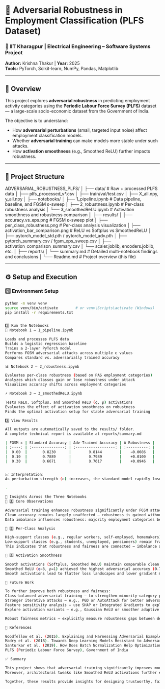 # 🧠 Adversarial Robustness in Employment Classification (PLFS Dataset)

### 📍 IIT Kharagpur | Electrical Engineering – Software Systems Project  
**Author:** Krishna Thakur | **Year:** 2025  
**Tools:** PyTorch, Scikit-learn, NumPy, Pandas, Matplotlib  

---

## 🚀 Overview

This project explores **adversarial robustness** in predicting employment activity categories using the **Periodic Labour Force Survey (PLFS)** dataset — a large-scale socio-economic dataset from the Government of India.  

The objective is to understand:
- How **adversarial perturbations** (small, targeted input noise) affect employment classification models.  
- Whether **adversarial training** can make models more stable under such attacks.  
- How **activation smoothness** (e.g., Smoothed ReLU) further impacts robustness.

---

## 🧩 Project Structure

ADVERSARIAL_ROBUSTNESS_PLFS/
│
├── data/ # Raw + processed PLFS data
│ ├── plfs_processed_v*.csv
│ ├── train/val/test.csv
│ ├── X_all.npy, y_all.npy
│
├── notebooks/
│ ├── 1_pipeline.ipynb # Data pipeline, baseline, and FGSM ε-sweep
│ ├── 2_robustness.ipynb # Per-class robustness analysis
│ └── 3_smoothedReLU.ipynb # Activation smoothness and robustness comparison
│
├── results/
│ ├── accuracy_vs_eps.png # FGSM ε-sweep plot
│ ├── per_class_robustness.png # Per-class analysis visualization
│ ├── activation_bar_comparison.png # ReLU vs Softplus vs SmoothedReLU
│ ├── pytorch_model_std.pth / pytorch_model_adv.pth
│ ├── pytorch_summary.csv / fgsm_eps_sweep.csv
│ ├── activation_comparison_summary.csv
│ └── scaler.joblib, encoders.joblib, etc.
│
├── reports/
│ └── summary.md # Detailed multi-notebook findings and conclusions
│
└── Readme.md # Project overview (this file)


---

## ⚙️ Setup and Execution

### 1️⃣ Environment Setup

```bash
python -m venv venv
source venv/bin/activate        # or venv\Scripts\activate (Windows)
pip install -r requirements.txt


2️⃣ Run the Notebooks
🧮 Notebook 1 — 1_pipeline.ipynb

Loads and processes PLFS data
Builds a logistic regression baseline
Trains a 2-layer PyTorch model
Performs FGSM adversarial attacks across multiple ε values
Compares standard vs. adversarially trained accuracy

📊 Notebook 2 — 2_robustness.ipynb

Evaluates per-class robustness (based on PAS employment categories)
Analyzes which classes gain or lose robustness under attack
Visualizes accuracy shifts across employment categories

⚡ Notebook 3 — 3_smoothedReLU.ipynb

Tests ReLU, Softplus, and Smoothed ReLU (q, ρ) activations
Evaluates the effect of activation smoothness on robustness
Finds the optimal activation setup for stable adversarial training

3️⃣ View Results

All outputs are automatically saved to the results/ folder.
A complete technical report is available at reports/summary.md

| FGSM ε | Standard Accuracy | Adv-Trained Accuracy | Δ Robustness |
| :----: | :---------------: | :------------------: | :----------: |
|  0.00  |       0.8230      |        0.8144        |    −0.0086   |
|  0.10  |       0.7889      |        0.7989        |    +0.0100   |
|  0.30  |       0.6671      |        0.7617        |    +0.0946   |


📈 Interpretation:
As perturbation strength (ε) increases, the standard model rapidly loses accuracy, while the adversarially trained model retains performance — demonstrating stronger robustness.

.

🧠 Insights Across the Three Notebooks
🔹 1️⃣ Core Observations

Adversarial training enhances robustness significantly under FGSM attacks.
Clean accuracy remains largely unaffected — robustness is gained without major trade-offs.
Data imbalance influences robustness: majority employment categories benefit more.

🔹 2️⃣ Per-Class Analysis

High-support classes (e.g., regular workers, self-employed, homemakers) show notable robustness improvements.
Low-support classes (e.g., students, unemployed, pensioners) remain fragile.
This indicates that robustness and fairness are connected — imbalance affects defense success.

🔹 3️⃣ Activation Smoothness

Smooth activations (Softplus, Smoothed ReLU) maintain comparable clean accuracy to ReLU.
Smoothed ReLU (q=3, ρ=1) achieved the highest adversarial accuracy (0.7952) after adversarial training.
Smooth activations lead to flatter loss landscapes and lower gradient magnitudes, reducing attack impact.

🔮 Future Work

To further improve both robustness and fairness:
Class-balanced adversarial training — to strengthen minority-category performance.
Stronger iterative attacks — e.g., PGD or AutoAttack for better adversarial benchmarks.
Feature sensitivity analysis — use SHAP or Integrated Gradients to explain fragile features.
Explore activation variants — e.g., Gaussian ReLU or smoother adaptive activations for enhanced stability.

Robust fairness metrics — explicitly measure robustness gaps between demographic subgroups.

🧾 References

Goodfellow et al. (2015). Explaining and Harnessing Adversarial Examples. arXiv:1412.6572
Madry et al. (2018). Towards Deep Learning Models Resistant to Adversarial Attacks. ICLR
Santurkar et al. (2019). How Does Batch Normalization Help Optimization? NeurIPS
PLFS (Periodic Labour Force Survey), Government of India

✅ Summary

This project shows that adversarial training significantly improves model stability in employment classification tasks using real-world data.
Moreover, architectural tweaks like Smoothed ReLU activations further enhance resilience — balancing model performance and robustness.

Together, these results provide insights for designing trustworthy, fair, and robust ML models in labour market analytics.